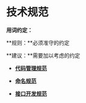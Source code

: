 # 技术规范<a name="ZH-CN_TOPIC_0000001095956459"></a>

**用词约定：**

**规则：**必须准守的约定

**建议：**需要加以考虑的约定

-   **[代码管理规范](代码管理规范.md)**  

-   **[命名规范](命名规范.md)**  

-   **[接口开发规范](接口开发规范.md)**  


